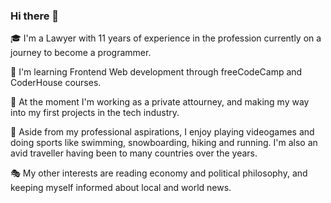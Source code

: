 ### Hi there 👋

🎓 I'm a Lawyer with 11 years of experience in the profession currently on a journey to become a programmer.

🌱 I'm learning Frontend Web development through freeCodeCamp and CoderHouse courses.

🔭 At the moment I'm working as a private attourney, and making my way into my first projects in the tech industry.

👟 Aside from my professional aspirations, I enjoy playing videogames and doing sports like swimming, snowboarding, hiking and running. I'm also an avid traveller having been to many countries over the years. 

🎭 My other interests are reading economy and political philosophy, and keeping myself informed about local and world news.

